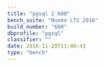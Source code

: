 ```yaml
---
title: "pgsql 2 680"
bench_suite: "Nuxeo LTS 2016"
build_number: "680"
dbprofile: "pgsql"
classifier: ""
date: 2016-11-28T11:40:43
type: "bench"
---
```

